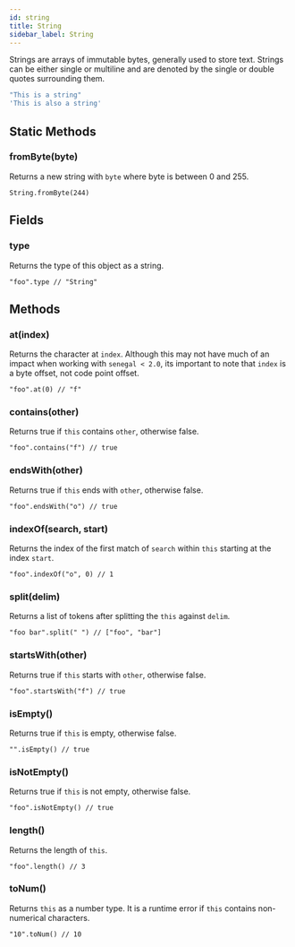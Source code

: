 ```yaml
---
id: string
title: String
sidebar_label: String
---
```


Strings are arrays of immutable bytes, generally used to store text. Strings can be either single or multiline and are denoted by the single or double quotes surrounding them.

```js
"This is a string"
'This is also a string'
``` 

## Static Methods

### fromByte(byte)
Returns a new string with `byte` where byte is between 0 and 255.

`String.fromByte(244)`

## Fields

### type
Returns the type of this object as a string.

`"foo".type // "String"`

## Methods

### at(index)
Returns the character at `index`. Although this may not have much of an impact when working with `senegal < 2.0`, its important to note that `index` is a byte offset, not code point offset.

`"foo".at(0) // "f"`

### contains(other)
Returns true if `this` contains `other`, otherwise false.

`"foo".contains("f") // true`

### endsWith(other)
Returns true if `this` ends with `other`, otherwise false.

`"foo".endsWith("o") // true`

### indexOf(search, start)
Returns the index of the first match of `search` within `this` starting at the index `start`.

`"foo".indexOf("o", 0) // 1`

### split(delim)
Returns a list of tokens after splitting the `this` against `delim`.

`"foo bar".split(" ") // ["foo", "bar"]`

### startsWith(other)
Returns true if `this` starts with `other`, otherwise false.

`"foo".startsWith("f") // true`

### isEmpty()
Returns true if `this` is empty, otherwise false.

`"".isEmpty() // true`

### isNotEmpty()
Returns true if `this` is not empty, otherwise false.

`"foo".isNotEmpty() // true`

### length()

Returns the length of `this`.

`"foo".length() // 3`

### toNum()

Returns `this` as a number type. It is a runtime error if `this` contains non-numerical characters.

`"10".toNum() // 10` 